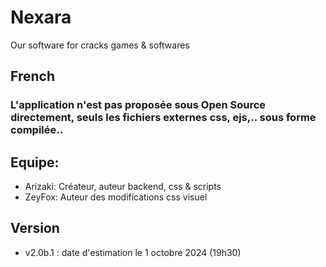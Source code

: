 # Nexara
Our software for cracks games &amp; softwares

## French

### L'application n'est pas proposée sous Open Source directement, seuls les fichiers externes css, ejs,.. sous forme compilée..

## Equipe: 

- Arizaki: Créateur, auteur backend, css & scripts
- ZeyFox: Auteur des modifications css visuel

## Version
- v2.0b.1 : date d'estimation le 1 octobre 2024 (19h30)
